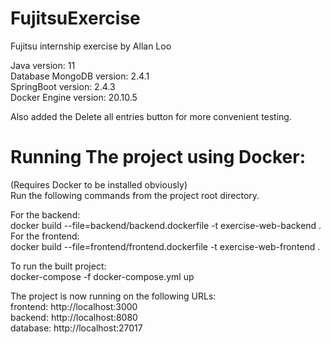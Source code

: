 # FujitsuExercise
Fujitsu internship exercise by Allan Loo

Java version: 11  
Database MongoDB version: 2.4.1  
SpringBoot version: 2.4.3  
Docker Engine version: 20.10.5  

Also added the Delete all entries button for more convenient testing.

# Running The project using Docker:
(Requires Docker to be installed obviously)  
Run the following commands from the project root directory. 

For the backend:  
docker build --file=backend/backend.dockerfile  -t exercise-web-backend .  
For the frontend:  
docker build --file=frontend/frontend.dockerfile  -t exercise-web-frontend .  

To run the built project:  
docker-compose -f docker-compose.yml up  

The project is now running on the following URLs:  
frontend: http://localhost:3000  
backend: http://localhost:8080  
database: http://localhost:27017  
